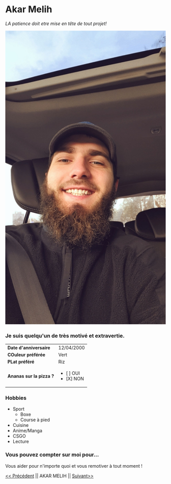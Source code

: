 # Akar Melih
*LA patience doit etre mise en tête de tout projet!*

![Akar Melih](/image/moi.jpg "Titre de l'image")

### Je suis quelqu'un de très motivé et extravertie.



|   |   |
|---|---|
|__Date d'anniversaire__    | 12/04/2000      |
| __COuleur préférée__      | Vert            |
| __PLat préféré__          | Riz             |
| __Ananas sur la pizza ?__ | <ul><li>[ ] OUI</li> <li>[X] NON </li></lu>|


### Hobbies

* Sport
    * Boxe
    * Course à pied
* Cuisine   
* Anime/Manga
* CSGO
* Lecture

### Vous pouvez compter sur moi pour...
Vous aider pour n'importe quoi et vous remotiver à tout moment !


 [<< Précédent][1] || AKAR MELIH || [Suivant>>][2]
 
[1]:https://github.com/VOOSsebastien/markdown-challenge
[2]:https://github.com/allaseau/markdown-challenge